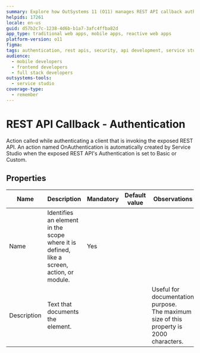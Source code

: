 ```yaml
---
summary: Explore how OutSystems 11 (O11) manages REST API callback authentication with Basic or Custom settings.
helpids: 17261
locale: en-us
guid: d57b2c7c-1238-4d6b-b1a7-3afc4ffba82d
app_type: traditional web apps, mobile apps, reactive web apps
platform-version: o11
figma:
tags: authentication, rest apis, security, api development, service studio configuration
audience:
  - mobile developers
  - frontend developers
  - full stack developers
outsystems-tools:
  - service studio
coverage-type:
  - remember
---
```


# REST API Callback - Authentication

Action called while authenticating a client that is invoking the exposed REST API. An action named OnAuthentication is automatically created by Service Studio when the exposed REST API's Authentication is set to Basic or Custom.  

## Properties

<table markdown="1">
<thead>
<tr>
<th>Name</th>
<th>Description</th>
<th>Mandatory</th>
<th>Default value</th>
<th>Observations</th>
</tr>
</thead>
<tbody>
<tr>
<td title="Name">Name</td>
<td>Identifies an element in the scope where it is defined, like a screen, action, or module.</td>
<td>Yes</td>
<td></td>
<td></td>
</tr>
<tr>
<td title="Description">Description</td>
<td>Text that documents the element.</td>
<td></td>
<td></td>
<td>Useful for documentation purpose.<br/>The maximum size of this property is 2000 characters.</td>
</tr>
</tbody>
</table>

